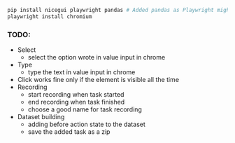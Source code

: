 ```bash
pip install nicegui playwright pandas # Added pandas as Playwright might need it
playwright install chromium 
```

### TODO:
- Select
  - select the option wrote in value input in chrome
- Type
  - type the text in value input in chrome 
- Click works fine only if the element is visible all the time
- Recording
  - start recording when task started
  - end recording when task finished
  - choose a good name for task recording
- Dataset building
  - adding before action state to the dataset
  - save the added task as a zip 
